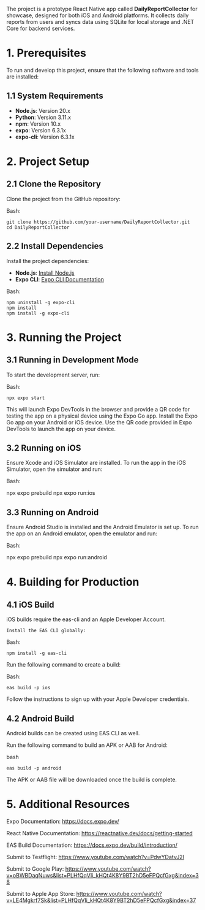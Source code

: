The project is a prototype React Native app called **DailyReportCollector** for showcase, designed for both iOS and Android platforms. 
It collects daily reports from users and syncs data using SQLite for local storage and .NET Core for backend services.

# 1. Prerequisites
To run and develop this project, ensure that the following software and tools are installed:

## 1.1 System Requirements

- **Node.js**: Version 20.x
- **Python**: Version 3.11.x
- **npm**: Version 10.x
- **expo**: Version 6.3.1x
- **expo-cli**: Version 6.3.1x
  
# 2. Project Setup

## 2.1 Clone the Repository

Clone the project from the GitHub repository:

Bash:

    git clone https://github.com/your-username/DailyReportCollector.git
    cd DailyReportCollector

## 2.2 Install Dependencies

Install the project dependencies:
- **Node.js**: [Install Node.js](https://nodejs.org/)
- **Expo CLI**: [Expo CLI Documentation](https://docs.expo.dev/workflow/expo-cli/)

Bash:

    npm uninstall -g expo-cli
    npm install
    npm install -g expo-cli


# 3. Running the Project

## 3.1 Running in Development Mode

To start the development server, run:

Bash:

    npx expo start

This will launch Expo DevTools in the browser and provide a QR code for testing the app on a physical device using the Expo Go app.
Install the Expo Go app on your Android or iOS device.
Use the QR code provided in Expo DevTools to launch the app on your device.

## 3.2 Running on iOS

Ensure Xcode and iOS Simulator are installed.
To run the app in the iOS Simulator, open the simulator and run:

Bash:

   npx expo prebuild
   npx expo run:ios

## 3.3 Running on Android

Ensure Android Studio is installed and the Android Emulator is set up.
To run the app on an Android emulator, open the emulator and run:

Bash:

   npx expo prebuild
   npx expo run:android

# 4. Building for Production
## 4.1 iOS Build

iOS builds require the eas-cli and an Apple Developer Account.

    Install the EAS CLI globally:

Bash:

    npm install -g eas-cli

Run the following command to create a build:

Bash:

    eas build -p ios

Follow the instructions to sign up with your Apple Developer credentials.

## 4.2 Android Build

Android builds can be created using EAS CLI as well.

Run the following command to build an APK or AAB for Android:

bash

    eas build -p android

The APK or AAB file will be downloaded once the build is complete.

# 5. Additional Resources

Expo Documentation: https://docs.expo.dev/

React Native Documentation: https://reactnative.dev/docs/getting-started

EAS Build Documentation: https://docs.expo.dev/build/introduction/

Submit to Testflight: https://www.youtube.com/watch?v=PdwYDatvJ2I

Submit to Google Play: https://www.youtube.com/watch?v=oBWBDaqNuws&list=PLHfQqVIi_kHQt4K8Y9BT2hD5eFPQcfGxg&index=38

Submit to Apple App Store: https://www.youtube.com/watch?v=LE4Mgkrf7Sk&list=PLHfQqVIi_kHQt4K8Y9BT2hD5eFPQcfGxg&index=37
